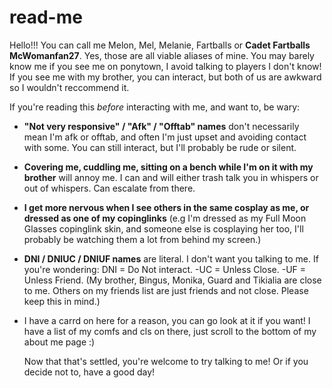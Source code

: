 # read-me
Hello!!! You can call me Melon, Mel, Melanie, Fartballs or **Cadet Fartballs McWomanfan27**. Yes, those are all viable aliases of mine. 
You may barely know me if you see me on ponytown, I avoid talking to players I don't know!
If you see me with my brother, you can interact, but both of us are awkward so I wouldn't reccommend it.

If you're reading this *before* interacting with me, and want to, be wary:
- **"Not very responsive" / "Afk" / "Offtab" names** don't necessarily mean I'm afk or offtab, and often I'm just upset and avoiding contact with some. You can still interact, but I'll probably be rude or silent.
- **Covering me, cuddling me, sitting on a bench while I'm on it with my brother** will annoy me. I can and will either trash talk you in whispers or out of whispers. Can escalate from there.
- **I get more nervous when I see others in the same cosplay as me, or dressed as one of my copinglinks** (e.g I'm dressed as my Full Moon Glasses copinglink skin, and someone else is cosplaying her too, I'll probably be watching them a lot from behind my screen.)
- **DNI / DNIUC / DNIUF names** are literal. I don't want you talking to me. If you're wondering: DNI = Do Not interact. -UC = Unless Close. -UF = Unless Friend. (My brother, Bingus, Monika, Guard and Tikialia are close to me. Others on my friends list are just friends and not close. Please keep this in mind.)
- I have a carrd on here for a reason, you can go look at it if you want! I have a list of my comfs and cls on there, just scroll to the bottom of my about me page :)

  Now that that's settled, you're welcome to try talking to me! Or if you decide not to, have a good day!
